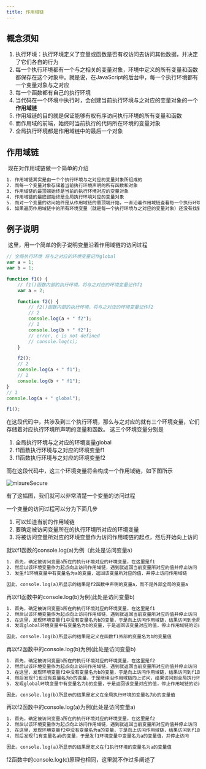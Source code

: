 ```yaml
---
title: 作用域链
---
```

## 概念须知

1. 执行环境：执行环境定义了变量或函数是否有权访问去访问其他数据，并决定了它们各自的行为
2. 每一个执行环境都有一个与之相关的变量对象，环境中定义的所有变量和函数都保存在这个对象中。就是说，在JavaScript的后台中，每一个执行环境都有一个变量对象与之对应
3. 每一个函数都有自己的执行环境
4. 当代码在一个环境中执行时，会创建当前执行环境与之对应的变量对象的一个**作用域链**
5. 作用域链的目的就是保证能够有权有序访问执行环境的所有变量和函数
6. 而作用域的前端，始终时当前执行的代码所在环境的变量对象
7. 全局执行环境都是作用域链中的最后一个对象

## 作用域链

​	现在对作用域链做一个简单的介绍

```txt
1. 作用域链其实是由一个个执行环境与之对应的变量对象所组成的
2. 而每一个变量对象存储着当前执行环境声明的所有函数和对象
3. 作用域链的最顶端始终是当前的执行环境对应的变量对象
4. 作用域链的最底部始终是全局执行环境对应的变量对象
5. 而对一个变量的访问始终是从作用域链的最顶端开始，一直沿着作用域链查看每一个执行环境对应的变量对象是否有该变量，有就返回，并停止访问。如果没有就继续向上访问作用域链。
6. 如果遍历作用域链中的所有环境变量（就是每一个执行环境与之对应的变量对象）还没有找到该变量，则抛出未定义的异常
```

## 例子说明

​	这里，用一个简单的例子说明变量沿着作用域链的访问过程

```js
// 全局执行环境 将与之对应的环境变量记作global 
var a = 1;
var b = 1;

function f1() {
    // f1()函数内部的执行环境，将与之对应的环境变量记作f1
    var a = 2;

    function f2() {
        // f2()函数内部的执行环境，将与之对应的环境变量记作f2
        // 2
        console.log(a + " f2");
        // 1
        console.log(b + " f2");
        // error, c is not defined
        // console.log(c);
    }

    f2();
    // 2
    console.log(a + " f1");
    // 1
    console.log(b + " f1");
}
// 1
console.log(a + " global");

f1();
```

​	在这段代码中，共涉及到三个执行环境，那么与之对应的就有三个环境变量，它们存储着对应执行环境所声明的变量和函数。
这三个环境变量分别是

1. 全局执行环境与之对应的环境变量global
2.  f1函数执行环境与之对应的环境变量f1
3.  f1函数执行环境与之对应的环境变量f2

而在这段代码中，这三个环境变量将会构成一个作用域链，如下图所示

<img :src="$withBase('/JavaScript/JavaScript 作用域链1.png')" alt="mixureSecure">

有了这幅图，我们就可以非常清楚一个变量的访问过程

一个变量的访问过程可以分为下面几步

1. 可以知道当前的作用域链
2. 要确定被访问变量所在的执行环境所对应的环境变量
3. 将被访问变量所对应的环境变量作为访问作用域链的起点，然后开始向上访问



就以f1函数的console.log(a)为例（此处是访问变量a）

```txt
1. 首先，确定被访问变量a所在的执行环境对应的环境变量，在这里是f1
2. 然后以该环境变量作为起点向上访问作用域链，遇到就返回当前变量所对应的值并停止访问
3. 发生f1环境变量中有变量名为a的变量，返回该变量所对应的值，并停止访问作用域链

因此，console.log(a)所显示的结果是f2函数中声明的变量a，而不是外部全局的变量a
```

再以f1函数中的console.log(b)为例(此处是访问变量b)

```txt
1. 首先，确定被访问变量b所在的执行环境对应的环境变量，在这里是f1
2. 然后以该环境变量作为起点向上访问作用域链，遇到就返回当前变量所对应的值并停止访问
3. 在这里，发现环境变量f1中没有变量名为b的变量，于是向上访问作用域链，结果访问到全局执行环境对应的环境变量global
4. 发现global环境变量中有变量名为b的变量，于是返回该变量对应的值，停止作用域链的访问

因此，console.log(b)所显示的结果是定义在函数f1外部的变量名为b的变量值
```

再以f2函数中的console.log(b)为例(此处是访问变量b)

```txt
1. 首先，确定被访问变量b所在的执行环境对应的环境变量，在这里是f2
2. 然后以该环境变量作为起点向上访问作用域链，遇到就返回当前变量所对应的值并停止访问
3. 在这里，发现环境变量f2中没有变量名为b的变量，于是向上访问作用域链，结果访问到f1函数对应的环境变量f1
4. 然后发现f1也没有变量名为b的变量，于是继续沿作用域链向上访问，结果访问到全局执行环境对应的环境变量global
5. 发现global环境变量中有变量名为b的变量，于是返回该变量对应的值，停止作用域链的访问

因此，console.log(b)所显示的结果是定义在全局执行环境的变量名为b的变量值
```

再以f2函数中的console.log(a)为例(此处是访问变量a)

```txt
1. 首先，确定被访问变量a所在的执行环境对应的环境变量，在这里是f2
2. 然后以该环境变量作为起点向上访问作用域链，遇到就返回当前变量所对应的值并停止访问
3. 在这里，发现环境变量f2中没有变量名为a的变量，于是向上访问作用域链，结果访问到f1函数对应的环境变量f1
4. 然后发现f1有变量名ab的变量，于是发f1环境变量中变量名为a的变量值，并停止访问

因此，console.log(a)所显示的结果是定义在f1执行环境的变量名为a的变量值
```

f2函数中的console.log(c)原理也相同，这里就不作过多阐述了


